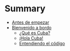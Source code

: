 Summary
=======

* [Antes de empezar](assumptions/README.md)
* [Bienvenido a bordo](welcome_aboard/README.md)
  * [¿Qué es Cuba?](welcome_aboard/what_is_cuba.md)
  * [¡Hola Cuba!](welcome_aboard/hello_cuba.md)
  * [Entendiendo el código](welcome_aboard/breaking_down_the_syntax.md)
